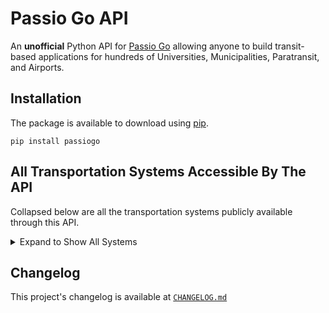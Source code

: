 # Passio Go API

An **unofficial** Python API for [Passio Go](https://passiogo.com/) allowing anyone to build transit-based applications for hundreds of Universities, Municipalities, Paratransit, and Airports. 


## Installation

The package is available to download using [pip](https://pypi.org/project/PassioGo/).

```
pip install passiogo
```


## All Transportation Systems Accessible By The API

Collapsed below are all the transportation systems publicly available through this API.

<details>
<summary>Expand to Show All Systems</summary>
<br/>

*Last Updated: 2024/07/12*

- 3630 Peachtree
- 5025 Apartments
- 725 Ponce
- Agnes Scott College
- Alabama A&M University
- Anne Arundel County Office of Transportation
- Atlantic Station
- AUC
- Audible
- Augusta University
- Bayonne Bay
- Beacon College
- Beacon Shuttle
- Beloit Transit
- Bis-Man Transit
- Bowie State University
- Brockton Area Transit Authority (BAT)
- Bull Runner at USF
- Cal State San Bernardino
- Canby Area Transit
- Cascades East Transit
- Casper Area Transit
- Century Village (FT)
- Chapman University
- Charles River TMA
- Charleston Airport REEF
- Charm City Circulator
- Chemung County (C-Tran)
- CHOA
- Citrus Connection
- City of Arcadia
- City of Bangor
- City of Billings MET Transit
- City of Cerritos
- City of Clovis
- City of Detroit - Employee Shuttle
- City of Harrisonburg Department of Public Transportation (HDPT)
- City of Hoboken
- City of Irvine
- City of Jackson (JTRAN)
- City of Jacksonville
- City of Monterey Park
- City of Newport Beach (Balboa Peninsula Trolley)
- City of Olean
- City of Rosemead
- City of Sandy
- City of Tracy (MTM / Tracer Transit)
- City of Tyler
- City of Watertown (CitiBus)
- Citylink Edmond
- Citylink North (Kootenai County)
- Citylink South
- Clackamas County
- Clemson Tiger Transit
- Coca Cola
- Colby College
- Columbia University
- Concho Valley Transit
- Concord Kannapolis Area Transit
- Concourse
- Connect Douglas
- Cooperative Alliance for Seacoast Transportation (COAST)
- Coral Gables
- CoryD (Test)
- County Connector
- CSULB
- Disney Programs
- District of Chamblee
- Drury Plaza Hotel - Disney Springs
- Eastern Kentucky University
- Eastern Panhandle Transit Authority (EPTA)
- Eastern Virginia Medical School
- Elon University
- Emory University
- Endicott College
- ES Atlanta
- Escambia County Area Transit (ECAT)
- ETHRA
- EWR Employee Shuttle
- EWR Port Authority NYNJ
- FIT NY
- Florham Park (Sun Valley/River Bend)
- Florida Gulf Coast University (FGCU)
- Florida International University
- ForestView/Evergreen/Evergreen East
- Fort Saskatchewan Transit (PWTransit Canada Ltd.)
- Franklin Regional Transit Authority
- Franklin Transit
- Fresh Direct (Pro Park)
- Fresno State University
- GatewayJFK Connection
- George Washington University (GW)
- Georgia College & State University (GCSU)
- Georgia Southern University
- Georgia State University
- Georgia Tech
- GoBus
- Harford County
- Harris County Transit
- HARTransit
- Harvard University
- Hendry County Transit System
- Highland Hospital Metropolis
- Hill Place Apartments
- Hollins University
- Houston Airport (SP+)
- Hutch Metro Center
- Interurban Trolley
- Jasper Transit
- JFK LGA Shuttles
- Kentucky River Foothills
- Key West Transit
- Lawrence Transit
- Lehigh University
- Los Angeles International Airport (LAX)
- Marymount University
- Mayaguez (Skytec)
- McAfee Knob Trailhead (Ridesource)
- Mercy University
- Metropolis Parking (Anschutz Campus)
- Missouri State University
- MIT
- Montachusett Regional Transit Authority (MART)
- National Cancer Institute
- NC State University
- New River Transit Authority
- New York University
- North Carolina A&T State University
- North Fork Area Transit
- Otter Bus (Ridesource)
- Ozark Regional Transit
- Palm Beach International Airport Parking Shuttle
- Pepperdine University
- Pittsburgh International Airport (PIT)
- Port of Galveston (LAZ Parking)
- Portage Area Regional Transit Authority (PARTA)
- Providence College
- Quinnipiac University
- Radford Transit
- Ravinia
- River Valley Transit
- River Valley Transit
- Roadrunner Transit
- Rochester Institute of Technology (RIT)
- Roger Williams University
- Rutgers University
- Sacramento Airport Park & Ride
- Saint Peter's University
- Sales Demo - SR
- Seneca Transit System
- Sioux City Transit
- SMART Transit
- South Clackamas Transportation District
- Southeastern Louisiana University
- Southern Connecticut State University
- St. Lawrence County Public Transit
- St. Vincent's (Pinnacle Transportation Group)
- State Shuttle (Onyx Equities)
- STC Atlanta Georgia
- Stevens Point - Central Transportation
- Tennessee Technological University
- Terraces (Pinnacle Transportation Group)
- The Concord Trolley
- The Cottages at Lake Tamaha Tuscaloosa
- The Galleria (Reef Parking)
- The Hartford
- The U Apartments Raleigh
- Township of West Orange
- Towson Loop (Baltimore County)
- Tulane University
- Tuscaloosa Transit Authority
- UARK (University of Arkansas)
- UCONN/WRTD
- UNC Charlotte
- UNC Greensboro (UNCG)
- UNC Wilmington
- University at Buffalo
- University of Alabama
- University of Chicago
- University of Florida (UF)
- University of Georgia (UGA)
- University of Hartford
- University of Miami Medical Center (Reef Parking)
- University of Michigan-Dearborn
- University of Montana (ASUM)
- University of New Haven
- University of New Mexico (UNM)
- University of North Georgia
- University of Rochester
- University of San Diego Tram Services
- University of Texas at El Paso (UTEP)
- University of Wisconsin-Milwaukee
- Upper Cumberland Human Resource Agency (UCHRA)
- Utah State University
- Vanderbilt University
- Vanderbilt University Medical Center
- Via Mobility Services
- VMware
- Wake Forest University
- WaterColor Community Association
- West Midtown Shuttle
- Western Carolina University
- WestMar
- Woodbridge Village/Gardens/Colonial
- XChange at Secaucus Junction
</details>


## Changelog

This project's changelog is available at [`CHANGELOG.md`](https://github.com/athuler/PassioGo/blob/main/CHANGELOG.md)